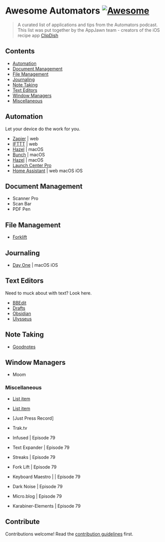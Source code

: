 # Awesome Automators [![Awesome](https://awesome.re/badge.svg)](https://awesome.re)

> A curated list of applications and tips from the Automators podcast. This list was put together by the AppJawn team - creators of the iOS recipe app [ClipDish](https://getclipdish.com)


## Contents

- [Automation](#automation)
- [Document Management](#document-management)
- [File Management](#file-management)
- [Journaling](#journaling)
- [Note Taking](#note-taking)
- [Text Editors](#text-editors)
- [Window Managers](#window-managers)
- [Miscellaneous](#miscellaneous)

## Automation

Let your device do the work for you.

- [Zapier](https://zapier.com) | web
- [IFTTT](https://ifttt.com/) | web
- [Hazel](https://www.noodlesoft.com/) | macOS
- [Bunch]() | macOS
- [Hazel]() | macOS
- [Launch Center Pro](https://apps.apple.com/us/app/launch-center-pro/id532016360)
- [Home Assistant]() | web macOS iOS

## Document Management

- Scanner Pro
- Scan Bar
- PDF Pen

## File Management

- [Forklift](https://binarynights.com)

## Journaling

- [Day One](https://dayoneapp.com) | macOS iOS

## Text Editors

Need to muck about with text? Look here.

- [BBEdit](https://www.barebones.com/products/bbedit/)
- [Drafts](https://getdrafts.com/)
- [Obsidian](https://obsidian.md/)
- [Ulysseus](https://ulysses.app/)

## Note Taking

- [Goodnotes]()


## Window Managers

- Moom

### Miscellaneous

- [List item](http://example.com)
- [List item](http://example.com)

- [Just Press Record]
- Trak.tv 
- Infused | Episode 79
- Text Expander | Episode 79
- Streaks | Episode 79
- Fork Lift | Episode 79
- Keyboard Maestro | | Episode 79
- Dark Noise | Episode 79
- Micro.blog | Episode 79
- Karabiner-Elements | Episode 79

## Contribute

Contributions welcome! Read the [contribution guidelines](contributing.md) first.

